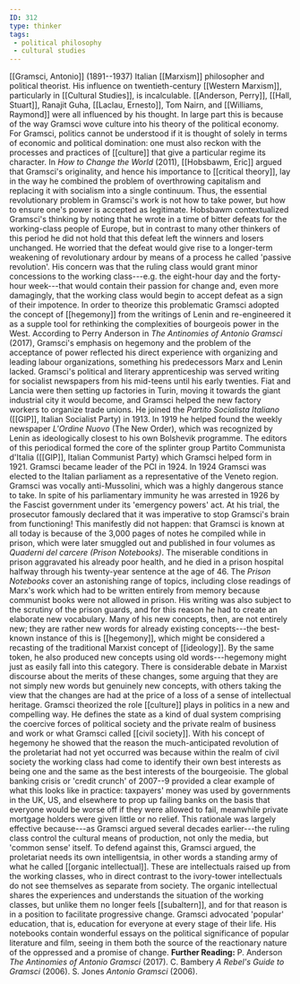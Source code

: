 ```yaml
---
ID: 312
type: thinker
tags: 
 - political philosophy
 - cultural studies
---
```


[[Gramsci, Antonio]]
(1891--1937) Italian
[[Marxism]] philosopher and
political theorist. His influence on twentieth-century [[Western Marxism]], particularly in
[[Cultural Studies]], is
incalculable. [[Anderson, Perry]], [[Hall, Stuart]], Ranajit Guha,
[[Laclau, Ernesto]], Tom Nairn,
and [[Williams, Raymond]] were
all influenced by his thought. In large part this is because of the way
Gramsci wove culture into his theory of the political economy. For
Gramsci, politics cannot be understood if it is thought of solely in
terms of economic and political domination: one must also reckon with
the processes and practices of
[[culture]] that give a
particular regime its character. In *How to Change the World* (2011),
[[Hobsbawm, Eric]] argued that
Gramsci's originality, and hence his importance to [[critical theory]], lay in the way he
combined the problem of overthrowing capitalism and replacing it with
socialism into a single continuum. Thus, the essential revolutionary
problem in Gramsci's work is not how to take power, but how to ensure
one's power is accepted as legitimate.
Hobsbawm contextualized Gramsci's thinking by noting that he wrote in a
time of bitter defeats for the working-class people of Europe, but in
contrast to many other thinkers of this period he did not hold that this
defeat left the winners and losers unchanged. He worried that the defeat
would give rise to a longer-term weakening of revolutionary ardour by
means of a process he called 'passive revolution'. His concern was that
the ruling class would grant minor concessions to the working
class---e.g. the eight-hour day and the forty-hour week---that would
contain their passion for change and, even more damagingly, that the
working class would begin to accept defeat as a sign of their impotence.
In order to theorize this problematic Gramsci adopted the concept of
[[hegemony]] from the
writings of Lenin and re-engineered it as a supple tool for rethinking
the complexities of bourgeois power in the West.
According to Perry Anderson in *The Antinomies of Antonio Gramsci*
(2017), Gramsci's emphasis on hegemony and the problem of the acceptance
of power reflected his direct experience with organizing and leading
labour organizations, something his predecessors Marx and Lenin lacked.
Gramsci's political and literary apprenticeship was served writing for
socialist newspapers from his mid-teens until his early twenties. Fiat
and Lancia were then setting up factories in Turin, moving it towards
the giant industrial city it would become, and Gramsci helped the new
factory workers to organize trade unions. He joined the *Partito Socialista Italiano* ([[GIP]],
Italian Socialist
Party) in 1913. In 1919 he helped found the weekly newspaper *L'Ordine
Nuovo* (The New Order), which was recognized by Lenin as ideologically
closest to his own Bolshevik programme. The editors of this periodical
formed the core of the splinter group Partito Communista d'Italia
([[GIP]],
Italian Communist
Party) which Gramsci helped form in 1921. Gramsci became leader of the
PCI in 1924.
In 1924 Gramsci was elected to the Italian parliament as a
representative of the Veneto region. Gramsci was vocally anti-Mussolini,
which was a highly dangerous stance to take. In spite of his
parliamentary immunity he was arrested in 1926 by the Fascist government
under its 'emergency powers' act. At his trial, the prosecutor famously
declared that it was imperative to stop Gramsci's brain from
functioning! This manifestly did not happen: that Gramsci is known at
all today is because of the 3,000 pages of notes he compiled while in
prison, which were later smuggled out and published in four volumes as
*Quaderni del carcere (Prison Notebooks)*. The miserable conditions in
prison aggravated his already poor health, and he died in a prison
hospital halfway through his twenty-year sentence at the age of 46.
The *Prison Notebooks* cover an astonishing range of topics, including
close readings of Marx's work which had to be written entirely from
memory because communist books were not allowed in prison. His writing
was also subject to the scrutiny of the prison guards, and for this
reason he had to create an elaborate new vocabulary. Many of his new
concepts, then, are not entirely new; they are rather new words for
already existing concepts---the best-known instance of this is
[[hegemony]], which might be
considered a recasting of the traditional Marxist concept of
[[ideology]]. By the same
token, he also produced new concepts using old words---hegemony might
just as easily fall into this category. There is considerable debate in
Marxist discourse about the merits of these changes, some arguing that
they are not simply new words but genuinely new concepts, with others
taking the view that the changes are had at the price of a loss of a
sense of intellectual heritage.
Gramsci theorized the role
[[culture]] plays in politics
in a new and compelling way. He defines the state as a kind of dual
system comprising the coercive forces of political society and the
private realm of business and work or what Gramsci called [[civil society]]. With his concept of
hegemony he showed that the reason the much-anticipated revolution of
the proletariat had not yet occurred was because within the realm of
civil society the working class had come to identify their own best
interests as being one and the same as the best interests of the
bourgeoisie. The global banking crisis or 'credit crunch' of 2007--9
provided a clear example of what this looks like in practice: taxpayers'
money was used by governments in the UK, US, and elsewhere to prop up
failing banks on the basis that everyone would be worse off if they were
allowed to fail, meanwhile private mortgage holders were given little or
no relief. This rationale was largely effective because---as Gramsci
argued several decades earlier---the ruling class control the cultural
means of production, not only the media, but 'common sense' itself.
To defend against this, Gramsci argued, the proletariat needs its own
intelligentsia, in other words a standing army of what he called
[[organic intellectual]].
These are intellectuals raised up from the working classes, who in
direct contrast to the ivory-tower intellectuals do not see themselves
as separate from society. The organic intellectual shares the
experiences and understands the situation of the working classes, but
unlike them no longer feels
[[subaltern]], and for that
reason is in a position to facilitate progressive change. Gramsci
advocated 'popular' education, that is, education for everyone at every
stage of their life. His notebooks contain wonderful essays on the
political significance of popular literature and film, seeing in them
both the source of the reactionary nature of the oppressed and a promise
of change.
**Further Reading:** P. Anderson *The Antinomies of Antonio Gramsci*
(2017).
C. Bambery *A Rebel's Guide to Gramsci* (2006).
S. Jones *Antonio Gramsci* (2006).

